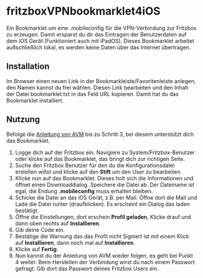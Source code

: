 # fritzboxVPNbookmarklet4iOS
Ein Bookmarklet um eine .mobileconfig für die VPN-Verbindung zur Fritzbox zu erzeugen. Damit ersparst du dir das Eintragen der Benutzerdaten auf dem iOS Gerät (Funktioniert auch mit iPadOS).
Dieses Bookmarklet arbeitet außschließlich lokal, es werden keine Daten über das Internet übertragen.

## Installation

Im Browser einen neuen Link in der Bookmarkleiste/Favoritenleiste anlegen, den Namen kannst du frei wählen. Diesen Link bearbeiten und den Inhalt der Datei bookmarklet.txt in das Feld URL kopieren. Damit hat du das Bookmarklet installiert.

## Nutzung

Befolge die [Anleitung von AVM](https://avm.de/service/vpn/tipps-tricks/vpn-verbindung-zur-fritzbox-unter-apple-ios-zb-iphone-einrichten/) bis zu Schritt 3, bei diesem unterstützt dich das Bookmarklet.
1. Logge dich auf der Fritzbox ein. Navigiere zu System/Fritzbox-Benutzer oder klicke auf das Bookmarklet, das bringt dich zur richtigen Seite.
2. Suche den Fritzbox Benutzer für den du die Konfigurationsdatei erstellen willst und klicke auf den __Stift__ um den User zu bearbeiten.
3. Klicke nun auf das Bookmarklet. Dieses holt sich die Informationen und öffnet einen Downloaddialog. Speichere die Datei ab. Der Dateiname ist egal, die Endung __.mobileconfig__ muss erhalten bleiben.
4. Schicke die Datei an das iOS Gerät, z.B. per Mail. Öffne dort die Mail und Lade die Datei runter (draufklicken). Es erscheint ein Dialog das laden bestätigt.
5. Öffne die Einstellungen, dort erschein __Profil geladen__, Klicke drauf und dann oben rechts auf __Installieren__.
6. Gib deine Code ein.
7. Bestätige die Warnung das das Profil nicht Signiert ist mit einem Klick auf __Installieren__, dann noch mal auf __Installieren__. 
8. Klicke auf __Fertig__.
9. Nun kannst du der Anleitung von AVM wieder folgen, es geht bei Punkt 4 weiter. Beim Herstellen der Verbindung wirst du nach einem Passwort gefragt. Gib dort das Passwort deines Fritzbox Users ein.
